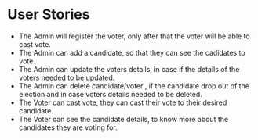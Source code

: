 # User Stories
- The Admin will register the voter, only after that the voter will be able to cast vote.
- The Admin can add a candidate, so that they can see the cadidates to vote.
- The Admin can update the voters details, in case if the details of the voters needed to be updated.
- The Admin can delete candidate/voter , if the candidate drop out of the election and in case voters details needed to be deleted.
- The Voter can cast vote, they can cast their vote to their desired candidate.
- The Voter can see the candidate details, to know more about the candidates they are voting for.
